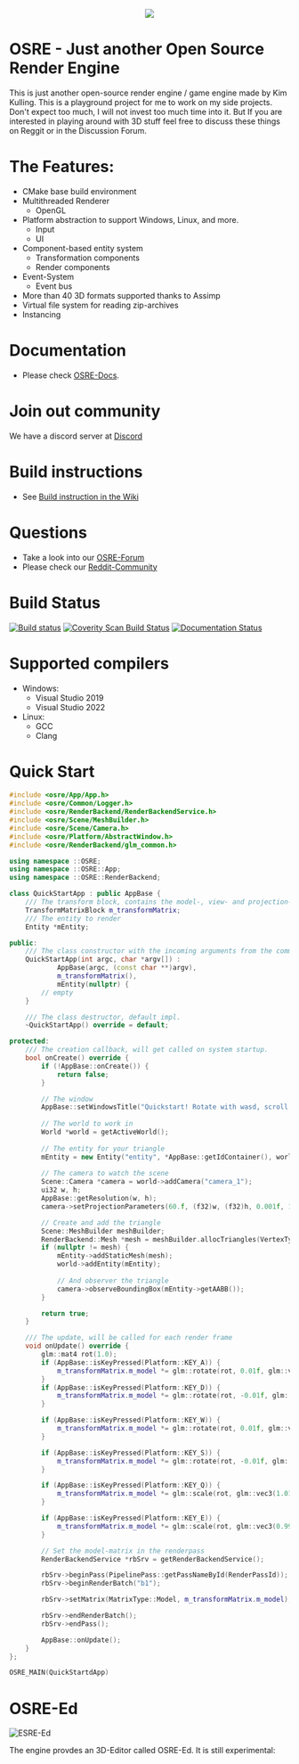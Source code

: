 <p align="center">
  <img src="https://github.com/kimkulling/osre/blob/master/assets/Icons/osre_logo2.png" />
</p>

# OSRE - Just another Open Source Render Engine

This is just another open-source render engine / game engine made by Kim Kulling. This is a playground project for me to work on my side projects.
Don't expect too much, I will not invest too much time into it. But If you are interested in playing around with 3D stuff feel free to discuss 
these things on Reggit or in the Discussion Forum.

# The Features:
- CMake base build environment
- Multithreaded Renderer 
  - OpenGL
- Platform abstraction to support Windows, Linux, and more.
  - Input
  - UI
- Component-based entity system
  - Transformation components
  - Render components
- Event-System
  - Event bus
- More than 40 3D formats supported thanks to Assimp
- Virtual file system for reading zip-archives
- Instancing

# Documentation
- Please check [OSRE-Docs](https://osre-doc.readthedocs.io/en/latest/).

# Join out community
We have a discord server at [Discord](https://discord.gg/kqJQW5dQ)

# Build instructions
- See [Build instruction in the Wiki](https://github.com/kimkulling/osre/wiki/Build)

# Questions
- Take a look into our [OSRE-Forum](https://github.com/kimkulling/osre/discussions)
- Please check our [Reddit-Community](https://www.reddit.com/r/osre/)

# Build Status
[![Build status](https://github.com/kimkulling/osre/actions/workflows/cmake.yml/badge.svg)](https://github.com/kimkulling/osre/actions/workflows/cmake.yml)
[![Coverity Scan Build Status](https://scan.coverity.com/projects/13242/badge.svg)](https://scan.coverity.com/projects/kimkulling-osre)
[![Documentation Status](https://readthedocs.org/projects/osre-doc/badge/?version=latest)](https://osre-doc.readthedocs.io/en/latest/?badge=latest)

# Supported compilers
- Windows:
  - Visual Studio 2019
  - Visual Studio 2022
- Linux:
  - GCC
  - Clang

# Quick Start

```cpp
#include <osre/App/App.h>
#include <osre/Common/Logger.h>
#include <osre/RenderBackend/RenderBackendService.h>
#include <osre/Scene/MeshBuilder.h>
#include <osre/Scene/Camera.h>
#include <osre/Platform/AbstractWindow.h>
#include <osre/RenderBackend/glm_common.h>

using namespace ::OSRE;
using namespace ::OSRE::App;
using namespace ::OSRE::RenderBackend;

class QuickStartApp : public AppBase {
    /// The transform block, contains the model-, view- and projection-matrix
    TransformMatrixBlock m_transformMatrix;
    /// The entity to render
    Entity *mEntity;

public:
    /// The class constructor with the incoming arguments from the command line.
    QuickStartApp(int argc, char *argv[]) :
            AppBase(argc, (const char **)argv),
            m_transformMatrix(),
            mEntity(nullptr) {
        // empty
    }

    /// The class destructor, default impl.
    ~QuickStartApp() override = default;

protected:
    /// The creation callback, will get called on system startup.
    bool onCreate() override {
        if (!AppBase::onCreate()) {
            return false;
        }

        // The window
        AppBase::setWindowsTitle("Quickstart! Rotate with wasd, scroll with qe");
        
        // The world to work in
        World *world = getActiveWorld();
        
        // The entity for your triangle
        mEntity = new Entity("entity", *AppBase::getIdContainer(), world);
        
        // The camera to watch the scene
        Scene::Camera *camera = world->addCamera("camera_1");
        ui32 w, h;
        AppBase::getResolution(w, h);        
        camera->setProjectionParameters(60.f, (f32)w, (f32)h, 0.001f, 1000.f);

        // Create and add the triangle 
        Scene::MeshBuilder meshBuilder;
        RenderBackend::Mesh *mesh = meshBuilder.allocTriangles(VertexType::ColorVertex, BufferAccessType::ReadOnly).getMesh();
        if (nullptr != mesh) {
            mEntity->addStaticMesh(mesh);
            world->addEntity(mEntity);            
            
            // And observer the triangle
            camera->observeBoundingBox(mEntity->getAABB());
        }

        return true;
    }

    /// The update, will be called for each render frame
    void onUpdate() override {
        glm::mat4 rot(1.0);
        if (AppBase::isKeyPressed(Platform::KEY_A)) {
            m_transformMatrix.m_model *= glm::rotate(rot, 0.01f, glm::vec3(1, 0, 0));
        }
        if (AppBase::isKeyPressed(Platform::KEY_D)) {
            m_transformMatrix.m_model *= glm::rotate(rot, -0.01f, glm::vec3(1, 0, 0));
        }

        if (AppBase::isKeyPressed(Platform::KEY_W)) {
            m_transformMatrix.m_model *= glm::rotate(rot, 0.01f, glm::vec3(0, 1, 0));
        }

        if (AppBase::isKeyPressed(Platform::KEY_S)) {
            m_transformMatrix.m_model *= glm::rotate(rot, -0.01f, glm::vec3(0, 1, 0));
        }

        if (AppBase::isKeyPressed(Platform::KEY_Q)) {
            m_transformMatrix.m_model *= glm::scale(rot, glm::vec3(1.01f, 1.01, 1.01f));
        }

        if (AppBase::isKeyPressed(Platform::KEY_E)) {
            m_transformMatrix.m_model *= glm::scale(rot, glm::vec3(0.99f, 0.99f, 0.99f));
        }

        // Set the model-matrix in the renderpass
        RenderBackendService *rbSrv = getRenderBackendService();

        rbSrv->beginPass(PipelinePass::getPassNameById(RenderPassId));
        rbSrv->beginRenderBatch("b1");

        rbSrv->setMatrix(MatrixType::Model, m_transformMatrix.m_model);

        rbSrv->endRenderBatch();
        rbSrv->endPass();

        AppBase::onUpdate();
    }
};

OSRE_MAIN(QuickStartdApp)
```

# OSRE-Ed

![ESRE-Ed](assets/Images/sponza.png)

The engine provdes an 3D-Editor called OSRE-Ed. It is still experimental:
